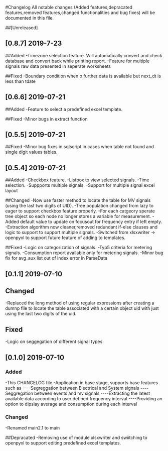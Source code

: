 #Changelog
All notable changes (Added features,depracated features,removed features,changed functionalities and bug fixes) will be documented in this file.

##[Unreleased]
## [0.8.7] 2019-7-23
##Added
-Timezone selection feature. Will automatically convert and check database and convert back while printing report.
-Feature for multiple signals raw data presented in seperate worksheets

##Fixed
-Boundary condition when o further data is available but next_dt is less than tdate

## [0.6.6] 2019-07-21
##Added
-Feature to select a predefined excel template.

##Fixed
-Minor bugs in extract function

## [0.5.5] 2019-07-21
##Fixed
-Minor bug fixes in sqlscript in cases when table not found and single digit values tables.

## [0.5.4] 2019-07-21
##Added
-Checkbox feature.
-Listbox to view selected signals.
-Time selection.
-Suppports multiple signals.
-Support for multiple signal excel layout 

##Changed
-Now use faster method to locate the table for MV signals (using the last two digits of UID).
-Tree population changed from lazy to eager to support checkbox feature properly.
-For each catgeory sperate tree object so each node no longer stores a variable for measurement.
-Added default value to update on focusout for frequency entry if left empty.
-Extraction algorithm now cleaner,removed redundant if-else clauses and logic to support to support multiple signals.
-Switched from xlsxwriter -> openpyxl to support future feature of adding to templates.

##Fixed
-Logic on categorization of signals.
-Typ5 criteria for metering signals.
-Consumption report available only for metering signals.
-Minor bug fix for avg_aux list out of index error in ParseData

## [0.1.1] 2019-07-10
## Changed
-Replaced the long method of using regular expressions after creating a dumnp file to locate the table associated with a certain object uid with just using the last two digits of the uid.
## Fixed
-Logic on seggegation of different signal types.

## [0.1.0] 2019-07-10
### Added
-This CHANGELOG file
-Application in base stage, supports base features such as 
----Segreggation between Electrical and System signals
----Seggregation between events and mv signals
----Extracting the latest available data according to user defined frequency interval
----Providing an option to dipslay average and consumption during each interval

### Changed
-Renamed main2.1 to main

##Depracated
-Removing use of module xlsxwriter and swiitching to openpyxl to support editing predefined excel templates.

